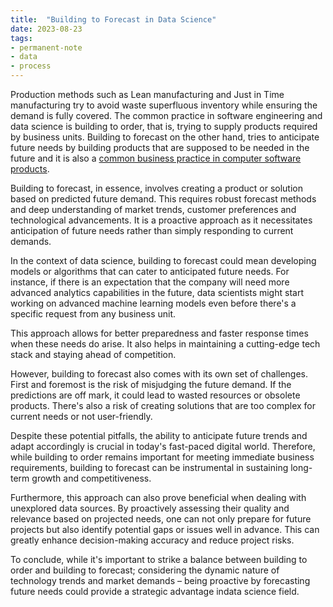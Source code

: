 ```yaml
---
title:  "Building to Forecast in Data Science"
date: 2023-08-23
tags: 
- permanent-note 
- data
- process
---
```


Production methods such as Lean manufacturing and Just in Time manufacturing try to avoid waste superfluous inventory while ensuring the demand is fully covered. The common practice in software engineering and data science is building to order, that is, trying to supply products required by business units. Building to forecast on the other hand, tries to anticipate future needs by building products that are supposed to be needed in the future and it is also a [common business practice in computer software products](literature-notes/Books/Andrew%20S.%20Grove%20-%20High%20Output%20Management-Vintage.md). 

Building to forecast, in essence, involves creating a product or solution based on predicted future demand. This requires robust forecast methods and deep understanding of market trends, customer preferences and technological advancements. It is a proactive approach as it necessitates anticipation of future needs rather than simply responding to current demands.

In the context of data science, building to forecast could mean developing models or algorithms that can cater to anticipated future needs. For instance, if there is an expectation that the company will need more advanced analytics capabilities in the future, data scientists might start working on advanced machine learning models even before there's a specific request from any business unit.

This approach allows for better preparedness and faster response times when these needs do arise. It also helps in maintaining a cutting-edge tech stack and staying ahead of competition.

However, building to forecast also comes with its own set of challenges. First and foremost is the risk of misjudging the future demand. If the predictions are off mark, it could lead to wasted resources or obsolete products. There's also a risk of creating solutions that are too complex for current needs or not user-friendly.

Despite these potential pitfalls, the ability to anticipate future trends and adapt accordingly is crucial in today's fast-paced digital world. Therefore, while building to order remains important for meeting immediate business requirements, building to forecast can be instrumental in sustaining long-term growth and competitiveness.

Furthermore, this approach can also prove beneficial when dealing with unexplored data sources. By proactively assessing their quality and relevance based on projected needs, one can not only prepare for future projects but also identify potential gaps or issues well in advance. This can greatly enhance decision-making accuracy and reduce project risks. 

To conclude, while it's important to strike a balance between building to order and building to forecast; considering the dynamic nature of technology trends and market demands – being proactive by forecasting future needs could provide a strategic advantage indata science field.








